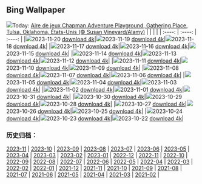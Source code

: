 ## Bing Wallpaper
![](https://global.bing.com/th?id=OHR.ChapmanAdventure_FR-FR6090877361_UHD.jpg&w=1000)Today: [Aire de jeux Chapman Adventure Playground, Gathering Place, Tulsa, Oklahoma, États-Unis (© Susan Vineyard/Alamy)](https://global.bing.com/th?id=OHR.ChapmanAdventure_FR-FR6090877361_UHD.jpg)
|      |      |      |
| :----: | :----: | :----: |
|![](https://global.bing.com/th?id=OHR.ChapmanAdventure_FR-FR6090877361_UHD.jpg&pid=hp&w=384&h=216&rs=1&c=4)2023-11-20 [download 4k](https://global.bing.com/th?id=OHR.ChapmanAdventure_FR-FR6090877361_UHD.jpg)|![](https://global.bing.com/th?id=OHR.FrozenBog_FR-FR5648130360_UHD.jpg&pid=hp&w=384&h=216&rs=1&c=4)2023-11-19 [download 4k](https://global.bing.com/th?id=OHR.FrozenBog_FR-FR5648130360_UHD.jpg)|![](https://global.bing.com/th?id=OHR.MilsePolarBear_FR-FR1430987110_UHD.jpg&pid=hp&w=384&h=216&rs=1&c=4)2023-11-18 [download 4k](https://global.bing.com/th?id=OHR.MilsePolarBear_FR-FR1430987110_UHD.jpg)|
|![](https://global.bing.com/th?id=OHR.BadRiver_FR-FR0662194139_UHD.jpg&pid=hp&w=384&h=216&rs=1&c=4)2023-11-17 [download 4k](https://global.bing.com/th?id=OHR.BadRiver_FR-FR0662194139_UHD.jpg)|![](https://global.bing.com/th?id=OHR.BeaujolaisVineyard_FR-FR7011057276_UHD.jpg&pid=hp&w=384&h=216&rs=1&c=4)2023-11-16 [download 4k](https://global.bing.com/th?id=OHR.BeaujolaisVineyard_FR-FR7011057276_UHD.jpg)|![](https://global.bing.com/th?id=OHR.SarekSweden_FR-FR6714007432_UHD.jpg&pid=hp&w=384&h=216&rs=1&c=4)2023-11-15 [download 4k](https://global.bing.com/th?id=OHR.SarekSweden_FR-FR6714007432_UHD.jpg)|
|![](https://global.bing.com/th?id=OHR.RussellLupines_FR-FR6503844522_UHD.jpg&pid=hp&w=384&h=216&rs=1&c=4)2023-11-14 [download 4k](https://global.bing.com/th?id=OHR.RussellLupines_FR-FR6503844522_UHD.jpg)|![](https://global.bing.com/th?id=OHR.OliveOrchard_FR-FR6246633206_UHD.jpg&pid=hp&w=384&h=216&rs=1&c=4)2023-11-13 [download 4k](https://global.bing.com/th?id=OHR.OliveOrchard_FR-FR6246633206_UHD.jpg)|![](https://global.bing.com/th?id=OHR.DiwaliAyodhya_FR-FR5627036235_UHD.jpg&pid=hp&w=384&h=216&rs=1&c=4)2023-11-12 [download 4k](https://global.bing.com/th?id=OHR.DiwaliAyodhya_FR-FR5627036235_UHD.jpg)|
|![](https://global.bing.com/th?id=OHR.RemembranceDay_FR-FR5207828538_UHD.jpg&pid=hp&w=384&h=216&rs=1&c=4)2023-11-11 [download 4k](https://global.bing.com/th?id=OHR.RemembranceDay_FR-FR5207828538_UHD.jpg)|![](https://global.bing.com/th?id=OHR.BadlandsSunrise_FR-FR3335076381_UHD.jpg&pid=hp&w=384&h=216&rs=1&c=4)2023-11-10 [download 4k](https://global.bing.com/th?id=OHR.BadlandsSunrise_FR-FR3335076381_UHD.jpg)|![](https://global.bing.com/th?id=OHR.NorwayBirch_FR-FR2848858958_UHD.jpg&pid=hp&w=384&h=216&rs=1&c=4)2023-11-09 [download 4k](https://global.bing.com/th?id=OHR.NorwayBirch_FR-FR2848858958_UHD.jpg)|
|![](https://global.bing.com/th?id=OHR.ManateeMama_FR-FR2612350348_UHD.jpg&pid=hp&w=384&h=216&rs=1&c=4)2023-11-08 [download 4k](https://global.bing.com/th?id=OHR.ManateeMama_FR-FR2612350348_UHD.jpg)|![](https://global.bing.com/th?id=OHR.KirkilaiTower_FR-FR2337434302_UHD.jpg&pid=hp&w=384&h=216&rs=1&c=4)2023-11-07 [download 4k](https://global.bing.com/th?id=OHR.KirkilaiTower_FR-FR2337434302_UHD.jpg)|![](https://global.bing.com/th?id=OHR.LagoPehoe_FR-FR2057744557_UHD.jpg&pid=hp&w=384&h=216&rs=1&c=4)2023-11-06 [download 4k](https://global.bing.com/th?id=OHR.LagoPehoe_FR-FR2057744557_UHD.jpg)|
|![](https://global.bing.com/th?id=OHR.SilencioSpain_FR-FR1881358209_UHD.jpg&pid=hp&w=384&h=216&rs=1&c=4)2023-11-05 [download 4k](https://global.bing.com/th?id=OHR.SilencioSpain_FR-FR1881358209_UHD.jpg)|![](https://global.bing.com/th?id=OHR.BisonSnow_FR-FR2161630448_UHD.jpg&pid=hp&w=384&h=216&rs=1&c=4)2023-11-04 [download 4k](https://global.bing.com/th?id=OHR.BisonSnow_FR-FR2161630448_UHD.jpg)|![](https://global.bing.com/th?id=OHR.SeaNettles_FR-FR1930530025_UHD.jpg&pid=hp&w=384&h=216&rs=1&c=4)2023-11-03 [download 4k](https://global.bing.com/th?id=OHR.SeaNettles_FR-FR1930530025_UHD.jpg)|
|![](https://global.bing.com/th?id=OHR.DeathValleySalt_FR-FR9000237467_UHD.jpg&pid=hp&w=384&h=216&rs=1&c=4)2023-11-02 [download 4k](https://global.bing.com/th?id=OHR.DeathValleySalt_FR-FR9000237467_UHD.jpg)|![](https://global.bing.com/th?id=OHR.HautBarr_FR-FR8742870130_UHD.jpg&pid=hp&w=384&h=216&rs=1&c=4)2023-11-01 [download 4k](https://global.bing.com/th?id=OHR.HautBarr_FR-FR8742870130_UHD.jpg)|![](https://global.bing.com/th?id=OHR.HalloweenPorchAI_FR-FR8550408492_UHD.jpg&pid=hp&w=384&h=216&rs=1&c=4)2023-10-31 [download 4k](https://global.bing.com/th?id=OHR.HalloweenPorchAI_FR-FR8550408492_UHD.jpg)|
|![](https://global.bing.com/th?id=OHR.AutumnRaven_FR-FR8284652857_UHD.jpg&pid=hp&w=384&h=216&rs=1&c=4)2023-10-30 [download 4k](https://global.bing.com/th?id=OHR.AutumnRaven_FR-FR8284652857_UHD.jpg)|![](https://global.bing.com/th?id=OHR.TransatJacquesVabre_FR-FR7973577360_UHD.jpg&pid=hp&w=384&h=216&rs=1&c=4)2023-10-29 [download 4k](https://global.bing.com/th?id=OHR.TransatJacquesVabre_FR-FR7973577360_UHD.jpg)|![](https://global.bing.com/th?id=OHR.FiveWinds_FR-FR7441990953_UHD.jpg&pid=hp&w=384&h=216&rs=1&c=4)2023-10-28 [download 4k](https://global.bing.com/th?id=OHR.FiveWinds_FR-FR7441990953_UHD.jpg)|
|![](https://global.bing.com/th?id=OHR.OldBridgeSkye_FR-FR6630740489_UHD.jpg&pid=hp&w=384&h=216&rs=1&c=4)2023-10-27 [download 4k](https://global.bing.com/th?id=OHR.OldBridgeSkye_FR-FR6630740489_UHD.jpg)|![](https://global.bing.com/th?id=OHR.ViennaAutumn_FR-FR6349704805_UHD.jpg&pid=hp&w=384&h=216&rs=1&c=4)2023-10-26 [download 4k](https://global.bing.com/th?id=OHR.ViennaAutumn_FR-FR6349704805_UHD.jpg)|![](https://global.bing.com/th?id=OHR.GrandStaircase_FR-FR6173079763_UHD.jpg&pid=hp&w=384&h=216&rs=1&c=4)2023-10-25 [download 4k](https://global.bing.com/th?id=OHR.GrandStaircase_FR-FR6173079763_UHD.jpg)|
|![](https://global.bing.com/th?id=OHR.FuzerCastle_FR-FR5745406431_UHD.jpg&pid=hp&w=384&h=216&rs=1&c=4)2023-10-24 [download 4k](https://global.bing.com/th?id=OHR.FuzerCastle_FR-FR5745406431_UHD.jpg)|![](https://global.bing.com/th?id=OHR.PoconosMaze_FR-FR5336373976_UHD.jpg&pid=hp&w=384&h=216&rs=1&c=4)2023-10-23 [download 4k](https://global.bing.com/th?id=OHR.PoconosMaze_FR-FR5336373976_UHD.jpg)|![](https://global.bing.com/th?id=OHR.AstoriaBridge_FR-FR4917607488_UHD.jpg&pid=hp&w=384&h=216&rs=1&c=4)2023-10-22 [download 4k](https://global.bing.com/th?id=OHR.AstoriaBridge_FR-FR4917607488_UHD.jpg)|

### 历史归档：
[2023-11](https://github.com/niumoo/bing-wallpaper/tree/main/picture/2023-11/) | [2023-10](https://github.com/niumoo/bing-wallpaper/tree/main/picture/2023-10/) | [2023-09](https://github.com/niumoo/bing-wallpaper/tree/main/picture/2023-09/) | [2023-08](https://github.com/niumoo/bing-wallpaper/tree/main/picture/2023-08/) | [2023-07](https://github.com/niumoo/bing-wallpaper/tree/main/picture/2023-07/) | [2023-06](https://github.com/niumoo/bing-wallpaper/tree/main/picture/2023-06/) | [2023-05](https://github.com/niumoo/bing-wallpaper/tree/main/picture/2023-05/) | [2023-04](https://github.com/niumoo/bing-wallpaper/tree/main/picture/2023-04/) | 
[2023-03](https://github.com/niumoo/bing-wallpaper/tree/main/picture/2023-03/) | [2023-02](https://github.com/niumoo/bing-wallpaper/tree/main/picture/2023-02/) | [2023-01](https://github.com/niumoo/bing-wallpaper/tree/main/picture/2023-01/) | [2022-12](https://github.com/niumoo/bing-wallpaper/tree/main/picture/2022-12/) | [2022-11](https://github.com/niumoo/bing-wallpaper/tree/main/picture/2022-11/) | [2022-10](https://github.com/niumoo/bing-wallpaper/tree/main/picture/2022-10/) | [2022-09](https://github.com/niumoo/bing-wallpaper/tree/main/picture/2022-09/) | [2022-08](https://github.com/niumoo/bing-wallpaper/tree/main/picture/2022-08/) | 
[2022-07](https://github.com/niumoo/bing-wallpaper/tree/main/picture/2022-07/) | [2022-06](https://github.com/niumoo/bing-wallpaper/tree/main/picture/2022-06/) | [2022-05](https://github.com/niumoo/bing-wallpaper/tree/main/picture/2022-05/) | [2022-04](https://github.com/niumoo/bing-wallpaper/tree/main/picture/2022-04/) | [2022-03](https://github.com/niumoo/bing-wallpaper/tree/main/picture/2022-03/) | [2022-02](https://github.com/niumoo/bing-wallpaper/tree/main/picture/2022-02/) | [2022-01](https://github.com/niumoo/bing-wallpaper/tree/main/picture/2022-01/) | [2021-12](https://github.com/niumoo/bing-wallpaper/tree/main/picture/2021-12/) | 
[2021-11](https://github.com/niumoo/bing-wallpaper/tree/main/picture/2021-11/) | [2021-10](https://github.com/niumoo/bing-wallpaper/tree/main/picture/2021-10/) | [2021-09](https://github.com/niumoo/bing-wallpaper/tree/main/picture/2021-09/) | [2021-08](https://github.com/niumoo/bing-wallpaper/tree/main/picture/2021-08/) | [2021-07](https://github.com/niumoo/bing-wallpaper/tree/main/picture/2021-07/) | [2021-06](https://github.com/niumoo/bing-wallpaper/tree/main/picture/2021-06/) | [2021-05](https://github.com/niumoo/bing-wallpaper/tree/main/picture/2021-05/) | [2021-04](https://github.com/niumoo/bing-wallpaper/tree/main/picture/2021-04/) | 
[2021-03](https://github.com/niumoo/bing-wallpaper/tree/main/picture/2021-03/) | [2021-02](https://github.com/niumoo/bing-wallpaper/tree/main/picture/2021-02/) | 